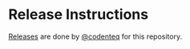 # Release Instructions

[Releases](https://github.com/codenteq/paytr-payment-gateway/releases) are done by [@codenteq](https://github.com/codenteq) for this repository.
